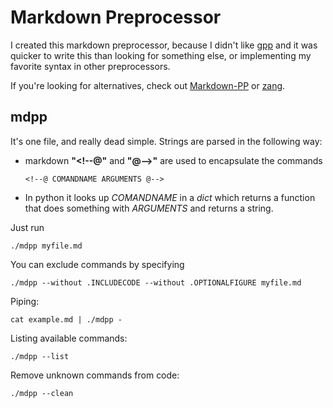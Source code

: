 # Markdown Preprocessor #

I created this markdown preprocessor, because I didn't like 
[gpp](http://en.nothingisreal.com/wiki/GPP) and it was quicker to write this
than looking for something else, or implementing my favorite syntax in other
preprocessors.

If you're looking for alternatives, check out
[Markdown-PP](https://github.com/jreese/markdown-pp) or
[zang](https://github.com/32bitkid/zang).

## mdpp ##

It's one file, and really dead simple. Strings are parsed in the following way:

  * markdown **"\<\!--@"** and **"@--\>"** are used to encapsulate the commands
    ```    
    <!--@ COMANDNAME ARGUMENTS @-->
    ```
  * In python it looks up _COMANDNAME_ in a _dict_ which returns a function 
    that does something with _ARGUMENTS_ and returns a string.

Just run

~~~ {.bash}
./mdpp myfile.md
~~~

You can exclude commands by specifying 

~~~ {.bash}
./mdpp --without .INCLUDECODE --without .OPTIONALFIGURE myfile.md
~~~

Piping:

~~~ {.bash}
cat example.md | ./mdpp -
~~~

Listing available commands:

~~~ {.bash}
./mdpp --list
~~~

Remove unknown commands from code:

~~~ {.bash}
./mdpp --clean
~~~
